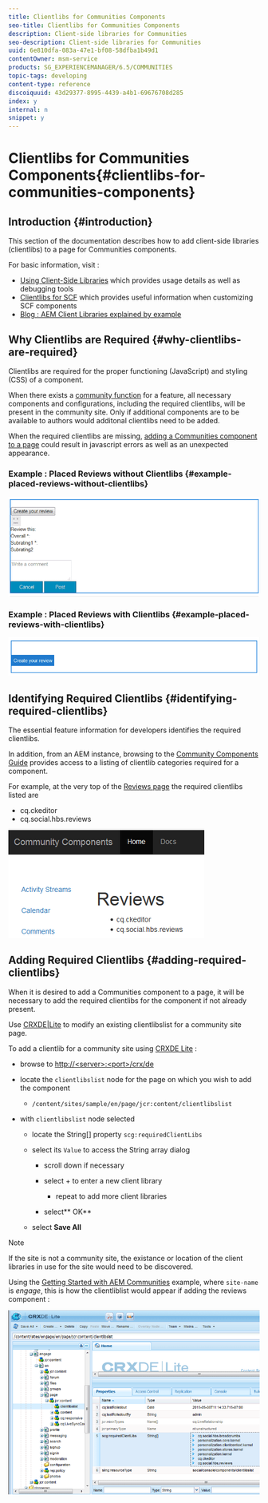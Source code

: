 ```yaml
---
title: Clientlibs for Communities Components
seo-title: Clientlibs for Communities Components
description: Client-side libraries for Communities
seo-description: Client-side libraries for Communities
uuid: 6e810dfa-083a-47e1-bf08-58dfba1b49d1
contentOwner: msm-service
products: SG_EXPERIENCEMANAGER/6.5/COMMUNITIES
topic-tags: developing
content-type: reference
discoiquuid: 43d29377-8995-4439-a4b1-69676708d285
index: y
internal: n
snippet: y
---
```


# Clientlibs for Communities Components{#clientlibs-for-communities-components}

## Introduction {#introduction}

This section of the documentation describes how to add client-side libraries (clientlibs) to a page for Communities components.

For basic information, visit :

* [Using Client-Side Libraries](../../../6-5/sites/developing/using/clientlibs.md) which provides usage details as well as debugging tools
* [Clientlibs for SCF](/6-5/communities/using/client-customize.md#clientlibs) which provides useful information when customizing SCF components
* [Blog : AEM Client Libraries explained by example](http://blogs.adobe.com/experiencedelivers/experience-management/clientlibs-explained-example/)

## Why Clientlibs are Required {#why-clientlibs-are-required}

Clientlibs are required for the proper functioning (JavaScript) and styling (CSS) of a component.

When there exists a [community function](../../../6-5/communities/using/functions.md) for a feature, all necessary components and configurations, including the required clientlibs, will be present in the community site. Only if additional components are to be available to authors would additonal clientlibs need to be added.

When the required clientlibs are missing, [adding a Communities component to a page](../../../6-5/communities/using/author-communities.md) could result in javascript errors as well as an unexpected appearance.

### Example : Placed Reviews without Clientlibs {#example-placed-reviews-without-clientlibs}

![](assets/chlimage_1-188.png) 

### Example : Placed Reviews with Clientlibs {#example-placed-reviews-with-clientlibs}

![](assets/chlimage_1-189.png) 

## Identifying Required Clientlibs {#identifying-required-clientlibs}

The essential feature information for developers identifies the required clientlibs.

In addition, from an AEM instance, browsing to the [Community Components Guide](/6-5/communities/using/components-guide.md) provides access to a listing of clientlib categories required for a component.

For example, at the very top of the [Reviews page](http://localhost:4502/content/community-components/en/reviews.html) the required clientlibs listed are

* cq.ckeditor
* cq.social.hbs.reviews

![](assets/chlimage_1-190.png) 

## Adding Required Clientlibs {#adding-required-clientlibs}

When it is desired to add a Communities component to a page, it will be necessary to add the required clientlibs for the component if not already present.

Use [CRXDE|Lite](#using-crxde-lite) to modify an existing clientlibslist for a community site page.

<!--
Comment Type: draft

<h3>Using Client Libs List Component</h3>
-->

<!--
Comment Type: draft

<p>There is a component in the <span class="code">Community Tools</span> group named <span class="code">Client Lib List</span> (if there are two entries, chose the (Social) version).</p>
<p>When dragged onto a page, it is not visible unless hovered over, and then the component will be outlined. Selecting the invisible component will open a dialog to which client librariess can be entered, similar to adding them directly into the respository using CRXDE|Lite.</p>
-->

<!--
Comment Type: draft

<img imagerotate="0" src="assets/chlimage_1-191.png" />
-->

<!--
Comment Type: draft

<h3>Using CRXDE Lite</h3>
-->

To add a clientlib for a community site using [CRXDE Lite](../../../6-5/sites/developing/using/developing-with-crxde-lite.md) :

* browse to [http://&lt;server&gt;:&lt;port&gt;/crx/de](http://localhost:4502/crx/de)
* locate the `clientlibslist` node for the page on which you wish to add the component

    * `/content/sites/sample/en/page/jcr:content/clientlibslist`

* with `clientlibslist` node selected

    * locate the String[] property `scg:requiredClientLibs`
    * select its `Value` to access the String array dialog

        * scroll down if necessary
        * select + to enter a new client library

            * repeat to add more client libraries

        * select** OK**

    * select **Save All**

>[!NOTE]
>
>If the site is not a community site, the existance or location of the client libraries in use for the site would need to be discovered.

Using the [Getting Started with AEM Communities](../../../6-5/communities/using/getting-started.md) example, where `site-name` is *engage*, this is how the clientliblist would appear if adding the reviews component :

![](assets/chlimage_1-192.png)

